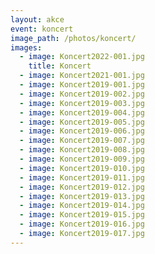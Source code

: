 ```yaml
---
layout: akce
event: koncert
image_path: /photos/koncert/
images:
  - image: Koncert2022-001.jpg
    title: Koncert
  - image: Koncert2021-001.jpg
  - image: Koncert2019-001.jpg
  - image: Koncert2019-002.jpg
  - image: Koncert2019-003.jpg
  - image: Koncert2019-004.jpg
  - image: Koncert2019-005.jpg
  - image: Koncert2019-006.jpg
  - image: Koncert2019-007.jpg
  - image: Koncert2019-008.jpg
  - image: Koncert2019-009.jpg
  - image: Koncert2019-010.jpg
  - image: Koncert2019-011.jpg
  - image: Koncert2019-012.jpg
  - image: Koncert2019-013.jpg
  - image: Koncert2019-014.jpg
  - image: Koncert2019-015.jpg
  - image: Koncert2019-016.jpg
  - image: Koncert2019-017.jpg
---
```

